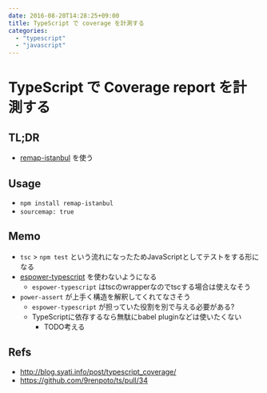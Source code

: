 ```yaml
---
date: 2016-08-20T14:28:25+09:00
title: TypeScript で coverage を計測する
categories:
  - "typescript"
  - "javascript"
---
```


# TypeScript で Coverage report を計測する

## TL;DR

- [remap-istanbul](https://www.npmjs.com/package/remap-istanbul) を使う

## Usage

- `npm install remap-istanbul`
- `sourcemap: true`

## Memo

- `tsc` > `npm test` という流れになったためJavaScriptとしてテストをする形になる
- [espower-typescript](https://www.npmjs.com/package/espower-typescript) を使わないようになる
  - `espower-typescript` はtscのwrapperなのでtscする場合は使えなそう
- `power-assert` が上手く構造を解釈してくれてなさそう
  - `espower-typescript` が担っていた役割を別で与える必要がある?
  - TypeScriptに依存するなら無駄にbabel pluginなどは使いたくない
    - TODO考える

## Refs

- <http://blog.syati.info/post/typescript_coverage/>
- <https://github.com/9renpoto/ts/pull/34>
